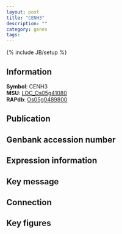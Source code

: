 ```yaml
---
layout: post
title: "CENH3"
description: ""
category: genes
tags: 
---
```

{% include JB/setup %}

## Information
__Symbol__: CENH3  
__MSU__: [LOC_Os05g41080](http://rice.plantbiology.msu.edu/cgi-bin/ORF_infopage.cgi?orf=LOC_Os05g41080)  
__RAPdb__: [Os05g0489800](http://rapdb.dna.affrc.go.jp/viewer/gbrowse_details/irgsp1?name=Os05g0489800)  

## Publication

## Genbank accession number

## Expression information

## Key message

## Connection

## Key figures


